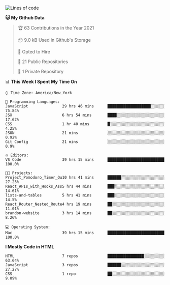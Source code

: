 <!--START_SECTION:waka-->
![Lines of code](https://img.shields.io/badge/From%20Hello%20World%20I%27ve%20Written-22246%20lines%20of%20code-blue)

**🐱 My Github Data** 

> 🏆 63 Contributions in the Year 2021
 > 
> 📦 9.0 kB Used in Github's Storage 
 > 
> 💼 Opted to Hire
 > 
> 📜 21 Public Repositories 
 > 
> 🔑 1 Private Repository 
 > 
📊 **This Week I Spent My Time On** 

```text
⌚︎ Time Zone: America/New_York

💬 Programming Languages: 
JavaScript               29 hrs 46 mins      ███████████████████░░░░░░   75.84% 
JSX                      6 hrs 54 mins       ████░░░░░░░░░░░░░░░░░░░░░   17.62% 
CSS                      1 hr 40 mins        █░░░░░░░░░░░░░░░░░░░░░░░░   4.25% 
JSON                     21 mins             ░░░░░░░░░░░░░░░░░░░░░░░░░   0.92% 
Git Config               21 mins             ░░░░░░░░░░░░░░░░░░░░░░░░░   0.9%

🔥 Editors: 
VS Code                  39 hrs 15 mins      █████████████████████████   100.0%

🐱‍💻 Projects: 
Project_Pomodoro_Timer_Qu10 hrs 41 mins      ██████░░░░░░░░░░░░░░░░░░░   27.25% 
React_APIs_with_Hooks_Ass5 hrs 44 mins       ███░░░░░░░░░░░░░░░░░░░░░░   14.61% 
lists-and-tables         5 hrs 41 mins       ███░░░░░░░░░░░░░░░░░░░░░░   14.5% 
React_Router_Nested_Route4 hrs 19 mins       ██░░░░░░░░░░░░░░░░░░░░░░░   11.01% 
brandon-website          3 hrs 14 mins       ██░░░░░░░░░░░░░░░░░░░░░░░   8.26%

💻 Operating System: 
Mac                      39 hrs 15 mins      █████████████████████████   100.0%

```

**I Mostly Code in HTML** 

```text
HTML                     7 repos             ████████████████░░░░░░░░░   63.64% 
JavaScript               3 repos             ██████░░░░░░░░░░░░░░░░░░░   27.27% 
CSS                      1 repo              ██░░░░░░░░░░░░░░░░░░░░░░░   9.09%

```



<!--END_SECTION:waka-->
